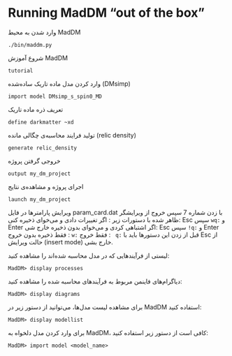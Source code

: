 # Running MadDM “out of the box”

وارد شدن به محیط MadDM
```
./bin/maddm.py
```
شروع آموزش MadDM
```
tutorial
```
وارد کردن مدل ماده تاریک ساده‌شده (DMsimp)
```
import model DMsimp_s_spin0_MD
```
 تعریف ذره ماده تاریک
 ```
define darkmatter ~xd
```
تولید فرایند محاسبه‌ی چگالی مانده (relic density)
```
generate relic_density
```
خروجی گرفتن پروژه
```
output my_dm_project
```
اجرای پروژه و مشاهده‌ی نتایج
```
launch my_dm_project
```

ویرایش پارامترها در فایل param_card.dat با زدن شماره 7 سپس خروج از ویرایشگر ظاهر شده با دستورات زیر :
 اگر تغییرات دادی و می‌خوای ذخیره کنی: Esc سپس ‍‍```wq:``` و Enter
  اگر اشتباهی کردی و می‌خوای بدون ذخیره خارج شی:  Esc سپس ‍‍```!q:``` و Enter
  فقط ذخیره بدون خروج : ‍‍```w:```
  فقط خروج : ‍‍‍``` q:```
  قبل از زدن این دستورها باید با Esc از حالت ویرایش (insert mode) خارج بشی.

   لیستی از فرآیندهایی که در مدل محاسبه شده‌اند را مشاهده کنید:
 ```
MadDM> display processes
```
 دیاگرام‌های فاینمن مربوط به فرآیندهای محاسبه شده را مشاهده کنید:
```
MadDM> display diagrams
```

برای مشاهده لیست مدل‌ها، می‌توانید از دستور زیر در MadDM استفاده کنید:
```
MadDM> display modellist
```
برای وارد کردن مدل دلخواه به MadDM، کافی است از دستور زیر استفاده کنید:
```
MadDM> import model <model_name>
```































 
